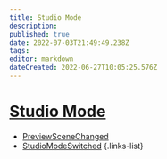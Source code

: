 ```yaml
---
title: Studio Mode
description: 
published: true
date: 2022-07-03T21:49:49.238Z
tags: 
editor: markdown
dateCreated: 2022-06-27T10:05:25.576Z
---
```


# [Studio Mode](/en/Broadcasters/OBS/Events)
* [PreviewSceneChanged](/en/Integrations/OBS/OBS-Events/Studio-Mode/PreviewSceneChanged)
* [StudioModeSwitched](/en/Integrations/OBS/OBS-Events/Studio-Mode/StudioModeSwitched)
{.links-list}